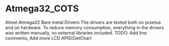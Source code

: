 # Atmega32_COTS
Atmel Atmega32 Bare metal Drivers
The drivers are tested both on proetus and on hardware.
To reduce memory consumption, everything in the drivers was written manually, no external libraries included.
TODO:
Add line comments,
Add more LCD APIS(GetChar)

